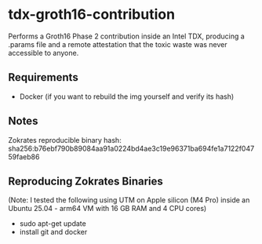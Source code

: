 # tdx-groth16-contribution
Performs a Groth16 Phase 2 contribution inside an Intel TDX, producing a .params file and a remote attestation that the toxic waste was never accessible to anyone.

## Requirements
- Docker (if you want to rebuild the img yourself and verify its hash)

## Notes
Zokrates reproducible binary hash: sha256:b76ebf790b89084aa91a0224bd4ae3c19e96371ba694fe1a7122f04759faeb86

## Reproducing Zokrates Binaries
(Note: I tested the following using UTM on Apple silicon (M4 Pro) inside an Ubuntu 25.04 - arm64 VM with 16 GB RAM and 4 CPU cores)
- sudo apt-get update
- install git and docker



